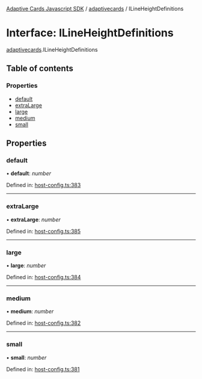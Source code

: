 [Adaptive Cards Javascript SDK](../README.md) / [adaptivecards](../modules/adaptivecards.md) / ILineHeightDefinitions

# Interface: ILineHeightDefinitions

[adaptivecards](../modules/adaptivecards.md).ILineHeightDefinitions

## Table of contents

### Properties

- [default](adaptivecards.ilineheightdefinitions.md#default)
- [extraLarge](adaptivecards.ilineheightdefinitions.md#extralarge)
- [large](adaptivecards.ilineheightdefinitions.md#large)
- [medium](adaptivecards.ilineheightdefinitions.md#medium)
- [small](adaptivecards.ilineheightdefinitions.md#small)

## Properties

### default

• **default**: *number*

Defined in: [host-config.ts:383](https://github.com/microsoft/AdaptiveCards/blob/0938a1f10/source/nodejs/adaptivecards/src/host-config.ts#L383)

___

### extraLarge

• **extraLarge**: *number*

Defined in: [host-config.ts:385](https://github.com/microsoft/AdaptiveCards/blob/0938a1f10/source/nodejs/adaptivecards/src/host-config.ts#L385)

___

### large

• **large**: *number*

Defined in: [host-config.ts:384](https://github.com/microsoft/AdaptiveCards/blob/0938a1f10/source/nodejs/adaptivecards/src/host-config.ts#L384)

___

### medium

• **medium**: *number*

Defined in: [host-config.ts:382](https://github.com/microsoft/AdaptiveCards/blob/0938a1f10/source/nodejs/adaptivecards/src/host-config.ts#L382)

___

### small

• **small**: *number*

Defined in: [host-config.ts:381](https://github.com/microsoft/AdaptiveCards/blob/0938a1f10/source/nodejs/adaptivecards/src/host-config.ts#L381)
